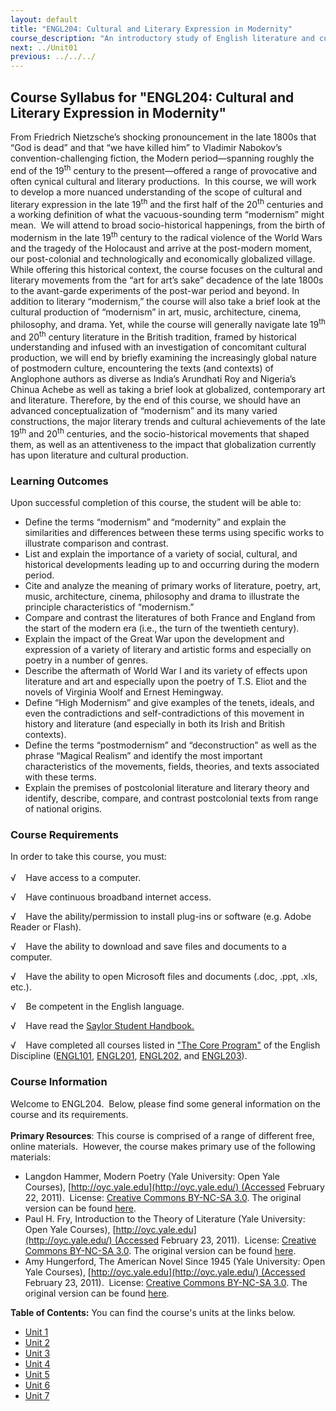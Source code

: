 ```yaml
---
layout: default
title: "ENGL204: Cultural and Literary Expression in Modernity"
course_description: "An introductory study of English literature and culture from the late 19th century through the 20th century. Topics include modernism, postmodernism, and post-colonialism."
next: ../Unit01
previous: ../../../
---
```

Course Syllabus for "ENGL204: Cultural and Literary Expression in Modernity"
----------------------------------------------------------------------------

From Friedrich Nietzsche’s shocking pronouncement in the late 1800s that
“God is dead” and that “we have killed him” to Vladimir Nabokov’s
convention-challenging fiction, the Modern period—spanning roughly the
end of the 19<sup>th</sup> century to the present—offered a range of
provocative and often cynical cultural and literary productions.  In
this course, we will work to develop a more nuanced understanding of the
scope of cultural and literary expression in the late 19<sup>th</sup>
and the first half of the 20<sup>th</sup> centuries and a working
definition of what the vacuous-sounding term “modernism” might mean.  We
will attend to broad socio-historical happenings, from the birth of
modernism in the late 19<sup>th</sup> century to the radical violence of
the World Wars and the tragedy of the Holocaust and arrive at the
post-modern moment, our post-colonial and technologically and
economically globalized village.  While offering this historical
context, the course focuses on the cultural and literary movements from
the “art for art’s sake” decadence of the late 1800s to the avant-garde
experiments of the post-war period and beyond. In addition to literary
“modernism,” the course will also take a brief look at the cultural
production of “modernism” in art, music, architecture, cinema,
philosophy, and drama. Yet, while the course will generally navigate
late 19<sup>th</sup> and 20<sup>th</sup> century literature in the
British tradition, framed by historical understanding and infused with
an investigation of concomitant cultural production, we will end by
briefly examining the increasingly global nature of postmodern culture,
encountering the texts (and contexts) of Anglophone authors as diverse
as India’s Arundhati Roy and Nigeria’s Chinua Achebe as well as taking a
brief look at globalized, contemporary art and literature. Therefore, by
the end of this course, we should have an advanced conceptualization of
“modernism” and its many varied constructions, the major literary trends
and cultural achievements of the late 19<sup>th</sup> and
20<sup>th</sup> centuries, and the socio-historical movements that
shaped them, as well as an attentiveness to the impact that
globalization currently has upon literature and cultural production.

### Learning Outcomes

Upon successful completion of this course, the student will be able
to:  

-   Define the terms “modernism” and “modernity” and explain the
    similarities and differences between these terms using specific
    works to illustrate comparison and contrast.
-   List and explain the importance of a variety of social, cultural,
    and historical developments leading up to and occurring during the
    modern period.
-   Cite and analyze the meaning of primary works of literature, poetry,
    art, music, architecture, cinema, philosophy and drama to illustrate
    the principle characteristics of “modernism.”
-   Compare and contrast the literatures of both France and England from
    the start of the modern era (i.e., the turn of the twentieth
    century).
-   Explain the impact of the Great War upon the development and
    expression of a variety of literary and artistic forms and
    especially on poetry in a number of genres.
-   Describe the aftermath of World War I and its variety of effects
    upon literature and art and especially upon the poetry of T.S. Eliot
    and the novels of Virginia Woolf and Ernest Hemingway.
-   Define “High Modernism” and give examples of the tenets, ideals, and
    even the contradictions and self-contradictions of this movement in
    history and literature (and especially in both its Irish and British
    contexts).
-   Define the terms “postmodernism” and “deconstruction” as well as the
    phrase “Magical Realism” and identify the most important
    characteristics of the movements, fields, theories, and texts
    associated with these terms.
-   Explain the premises of postcolonial literature and literary theory
    and identify, describe, compare, and contrast postcolonial texts
    from range of national origins.

### Course Requirements

In order to take this course, you must:  
    
 √    Have access to a computer.  
  
 √    Have continuous broadband internet access.  
  
 √    Have the ability/permission to install plug-ins or software (e.g.
Adobe Reader or Flash).  
  
 √    Have the ability to download and save files and documents to a
computer.  
  
 √    Have the ability to open Microsoft files and documents (.doc,
.ppt, .xls, etc.).  
  
 √    Be competent in the English language.  
  
 √    Have read the [Saylor Student
Handbook.](http://www.saylor.org/site/wp-content/uploads/2012/05/Saylor-StudentHandbook.pdf)  
  
 √    Have completed all courses listed in ["The Core
Program"](../../majors/english/) of the English Discipline
([ENGL101](../../courses/engl101/), [ENGL201](../../courses/engl201/),
[ENGL202](../../courses/engl202/), and
[ENGL203](../../courses/engl203/)).

### Course Information

Welcome to ENGL204.  Below, please find some general information on the
course and its requirements.  
     
 **Primary Resources**: This course is comprised of a range of different
free, online materials.  However, the course makes primary use of the
following materials:

-   Langdon Hammer, Modern Poetry (Yale University: Open Yale
    Courses), [http://oyc.yale.edu](http://oyc.yale.edu/) (Accessed
    February 22, 2011).  License: [Creative Commons BY-NC-SA
    3.0](http://creativecommons.org/licenses/by-nc-sa/3.0/us/). The
    original version can be
    found [here](http://oyc.yale.edu/english/engl-310#overview).
-   Paul H. Fry, Introduction to the Theory of Literature (Yale
    University: Open Yale
    Courses), [http://oyc.yale.edu](http://oyc.yale.edu/) (Accessed
    February 23, 2011).  License: [Creative Commons BY-NC-SA
    3.0](http://creativecommons.org/licenses/by-nc-sa/3.0/us/). The
    original version can be
    found [here](http://oyc.yale.edu/english/engl-300#overview).
-   Amy Hungerford, The American Novel Since 1945 (Yale University: Open
    Yale Courses), [http://oyc.yale.edu](http://oyc.yale.edu/) (Accessed
    February 23, 2011).  License: [Creative Commons BY-NC-SA
    3.0](http://creativecommons.org/licenses/by-nc-sa/3.0/us/). The
    original version can be found
    [here](http://oyc.yale.edu/english/engl-291).

**Table of Contents:** You can find the course's units at the links below.

- [Unit 1](https://legacy.saylor.org/engl204/Unit01/)
- [Unit 2](https://legacy.saylor.org/engl204/Unit02/)
- [Unit 3](https://legacy.saylor.org/engl204/Unit03/)
- [Unit 4](https://legacy.saylor.org/engl204/Unit04/)
- [Unit 5](https://legacy.saylor.org/engl204/Unit05/)
- [Unit 6](https://legacy.saylor.org/engl204/Unit06/)
- [Unit 7](https://legacy.saylor.org/engl204/Unit07/)
